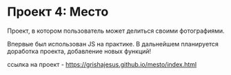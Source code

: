 # Проект 4: Место

Проект, в котором пользователь может делиться своими фотографиями.

Впервые был использован JS на практике.
В дальнейшем планируется доработка проекта, добавление новых функций! 

ссылка на проект - https://grishajesus.github.io/mesto/index.html